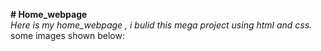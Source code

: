 <b># Home_webpage</b><br>
<i> Here is my home_webpage , i bulid this mega project using html and css. </i><br>
some images shown below:
